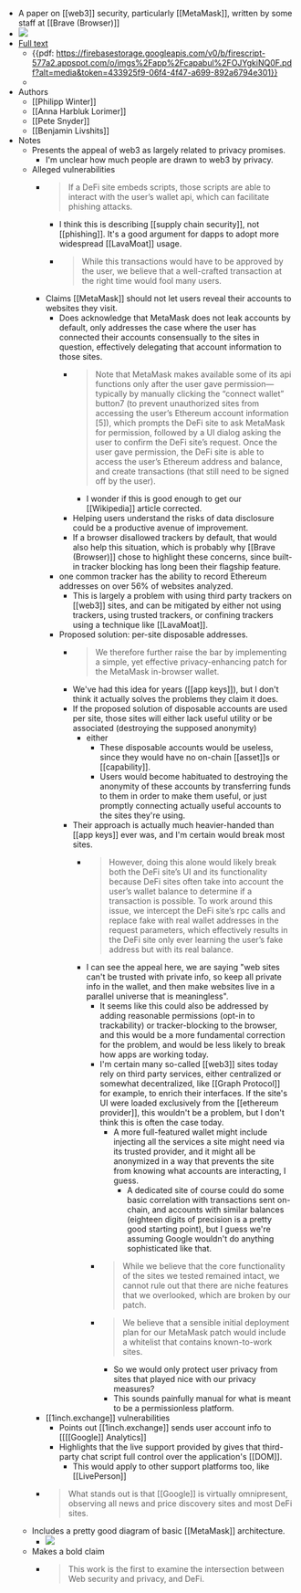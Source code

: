 - A paper on [[web3]] security, particularly [[MetaMask]], written by some staff at [[Brave (Browser)]]
- ![](https://firebasestorage.googleapis.com/v0/b/firescript-577a2.appspot.com/o/imgs%2Fapp%2Fcapabul%2FR10LIIi7Z_.png?alt=media&token=224da97f-ef90-4856-8576-24cbf6d9e90b)
- [Full text](https://arxiv.org/abs/2109.06836)
    - {{pdf: https://firebasestorage.googleapis.com/v0/b/firescript-577a2.appspot.com/o/imgs%2Fapp%2Fcapabul%2FOJYgkiNQ0F.pdf?alt=media&token=433925f9-06f4-4f47-a699-892a6794e301}}
    - 
- Authors
    - [[Philipp Winter]]
    - [[Anna Harbluk Lorimer]]
    - [[Pete Snyder]]
    - [[Benjamin Livshits]]
- Notes
    - Presents the appeal of web3 as largely related to privacy promises.
        - I'm unclear how much people are drawn to web3 by privacy.
    - Alleged vulnerabilities
        - > If a DeFi site embeds scripts, those scripts are able to interact with the user’s wallet api, which can facilitate phishing attacks.
            - I think this is describing [[supply chain security]], not [[phishing]]. It's a good argument for dapps to adopt more widespread [[LavaMoat]] usage.
            - > While this transactions would have to be approved by the user, we believe that a well-crafted transaction at the right time would fool many users.
        - Claims [[MetaMask]] should not let users reveal their accounts to websites they visit.
            - Does acknowledge that MetaMask does not leak accounts by default, only addresses the case where the user has connected their accounts consensually to the sites in question, effectively delegating that account information to those sites.
                - > Note that MetaMask makes available some of its api functions only after the user gave permission—typically by manually clicking the “connect wallet” button7 (to prevent unauthorized sites from accessing the user’s Ethereum account information [5]), which prompts the DeFi site to ask MetaMask for permission, followed by a UI dialog asking the user to confirm the DeFi site’s request. Once the user gave permission, the DeFi site is able to access the user’s Ethereum address and balance, and create transactions (that still need to be signed off by
the user).
                    - I wonder if this is good enough to get our [[Wikipedia]] article corrected.
                - Helping users understand the risks of data disclosure could be a productive avenue of improvement.
                - If a browser disallowed trackers by default, that would also help this situation, which is probably why [[Brave (Browser)]] chose to highlight these concerns, since built-in tracker blocking has long been their flagship feature.
            - one common tracker has the ability to record Ethereum addresses on over 56% of websites analyzed.
                - This is largely a problem with using third party trackers on [[web3]] sites, and can be mitigated by either not using trackers, using trusted trackers, or confining trackers using a technique like [[LavaMoat]].
            - Proposed solution: per-site disposable addresses.
                - > We therefore further raise
the bar by implementing a simple, yet effective privacy-enhancing patch for
the MetaMask in-browser wallet.
                - We've had this idea for years ([[app keys]]), but I don't think it actually solves the problems they claim it does.
                - If the proposed solution of disposable accounts are used per site, those sites will either lack useful utility or be associated (destroying the supposed anonymity)
                    - either
                        - These disposable accounts would be useless, since they would have no on-chain [[asset]]s or [[capability]].
                        - Users would become habituated to destroying the anonymity of these accounts by transferring funds to them in order to make them useful, or just promptly connecting actually useful accounts to the sites they're using.
                - Their approach is actually much heavier-handed than [[app keys]] ever was, and I'm certain would break most sites.
                    - > However, doing this alone would likely break both the DeFi site’s UI and its functionality because DeFi sites often take into account the user’s wallet balance to determine if a transaction is possible. To work around this issue, we intercept the DeFi site’s rpc calls and replace fake with real wallet addresses in the request parameters, which effectively results in the DeFi site only ever learning the user’s fake address but with its real balance.
                    - I can see the appeal here, we are saying "web sites can't be trusted with private info, so keep all private info in the wallet, and then make websites live in a parallel universe that is meaningless".
                        - It seems like this could also be addressed by adding reasonable permissions (opt-in to trackability) or tracker-blocking to the browser, and this would be a more fundamental correction for the problem, and would be less likely to break how apps are working today.
                        - I'm certain many so-called [[web3]] sites today rely on third party services, either centralized or somewhat decentralized, like [[Graph Protocol]] for example, to enrich their interfaces. If the site's UI were loaded exclusively from the [[ethereum provider]], this wouldn't be a problem, but I don't think this is often the case today.
                            - A more full-featured wallet might include injecting all the services a site might need via its trusted provider, and it might all be anonymized in a way that prevents the site from knowing what accounts are interacting, I guess.
                                - A dedicated site of course could do some basic correlation with transactions sent on-chain, and accounts with similar balances (eighteen digits of precision is a pretty good starting point), but I guess we're assuming Google wouldn't do anything sophisticated like that.
                        - > While we believe that the core functionality of the sites we tested remained intact, we cannot rule out that there are niche features that we overlooked, which are broken by our patch.
                        - > We believe that a sensible initial deployment plan for our MetaMask patch would include a whitelist that contains known-to-work sites.
                            - So we would only protect user privacy from sites that played nice with our privacy measures? 
                            - This sounds painfully manual for what is meant to be a permissionless platform.
        - [[1inch.exchange]] vulnerabilities
            - Points out [[1inch.exchange]] sends user account info to [[[[Google]] Analytics]]
            - Highlights that the live support provided by gives that third-party chat script full control over the application's [[DOM]].
                - This would apply to other support platforms too, like [[LivePerson]]
        - > What stands out is that [[Google]] is virtually omnipresent, observing all news and price discovery sites and most DeFi sites.
    - Includes a pretty good diagram of basic [[MetaMask]] architecture.
        - ![](https://firebasestorage.googleapis.com/v0/b/firescript-577a2.appspot.com/o/imgs%2Fapp%2Fcapabul%2F7O3465GeNP.png?alt=media&token=10cf1b6d-e5e0-43b4-ae42-c51f545b7659)
    - Makes a bold claim
        - > This work is the first to examine the intersection between Web security and privacy, and DeFi.

